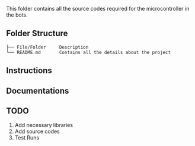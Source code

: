This folder contains all the source codes required for the microcontroller in the bots.

## Folder Structure
```
├── File/Folder     Description
└── README.md       Contains all the details about the project
```

## Instructions

## Documentations

## TODO
1. Add necessary libraries
0. Add source codes
0. Test Runs